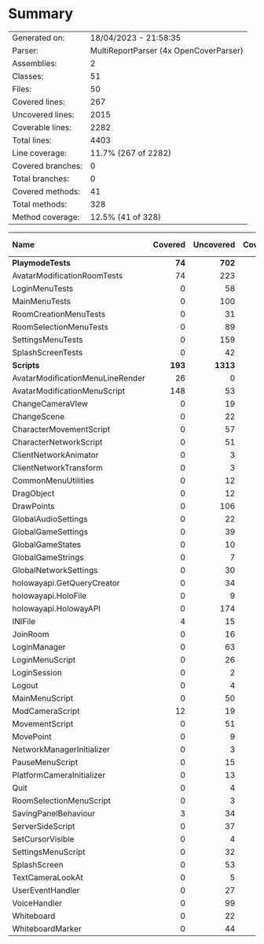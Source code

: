 ﻿# Summary
|||
|:---|:---|
| Generated on: | 18/04/2023 - 21:58:35 |
| Parser: | MultiReportParser (4x OpenCoverParser) |
| Assemblies: | 2 |
| Classes: | 51 |
| Files: | 50 |
| Covered lines: | 267 |
| Uncovered lines: | 2015 |
| Coverable lines: | 2282 |
| Total lines: | 4403 |
| Line coverage: | 11.7% (267 of 2282) |
| Covered branches: | 0 |
| Total branches: | 0 |
| Covered methods: | 41 |
| Total methods: | 328 |
| Method coverage: | 12.5% (41 of 328) |

|**Name**|**Covered**|**Uncovered**|**Coverable**|**Total**|**Line coverage**|**Covered**|**Total**|**Branch coverage**|**Covered**|**Total**|**Method coverage**|
|:---|---:|---:|---:|---:|---:|---:|---:|---:|---:|---:|---:|
|**PlaymodeTests**|**74**|**702**|**776**|**1423**|**9.5%**|**0**|**0**|****|**14**|**123**|**11.3%**|
|AvatarModificationRoomTests|74|223|297|481|24.9%|0|0||14|42|33.3%|
|LoginMenuTests|0|58|58|105|0%|0|0||0|12|0%|
|MainMenuTests|0|100|100|275|0%|0|0||0|18|0%|
|RoomCreationMenuTests|0|31|31|60|0%|0|0||0|6|0%|
|RoomSelectionMenuTests|0|89|89|153|0%|0|0||0|16|0%|
|SettingsMenuTests|0|159|159|267|0%|0|0||0|20|0%|
|SplashScreenTests|0|42|42|82|0%|0|0||0|9|0%|
|**Scripts**|**193**|**1313**|**1506**|**3387**|**12.8%**|**0**|**0**|****|**27**|**205**|**13.1%**|
|AvatarModificationMenuLineRender|26|0|26|44|100%|0|0||3|3|100%|
|AvatarModificationMenuScript|148|53|201|321|73.6%|0|0||18|26|69.2%|
|ChangeCameraVIew|0|19|19|38|0%|0|0||0|2|0%|
|ChangeScene|0|22|22|57|0%|0|0||0|2|0%|
|CharacterMovementScript|0|57|57|94|0%|0|0||0|3|0%|
|CharacterNetworkScript|0|51|51|111|0%|0|0||0|7|0%|
|ClientNetworkAnimator|0|3|3|14|0%|0|0||0|1|0%|
|ClientNetworkTransform|0|3|3|14|0%|0|0||0|1|0%|
|CommonMenuUtilities|0|12|12|21|0%|0|0||0|2|0%|
|DragObject|0|12|12|27|0%|0|0||0|3|0%|
|DrawPoints|0|106|106|162|0%|0|0||0|6|0%|
|GlobalAudioSettings|0|22|22|36|0%|0|0||0|7|0%|
|GlobalGameSettings|0|39|39|61|0%|0|0||0|6|0%|
|GlobalGameStates|0|10|10|27|0%|0|0||0|3|0%|
|GlobalGameStrings|0|7|7|16|0%|0|0||0|2|0%|
|GlobalNetworkSettings|0|30|30|68|0%|0|0||0|7|0%|
|holowayapi.GetQueryCreator|0|34|34|86|0%|0|0||0|3|0%|
|holowayapi.HoloFile|0|9|9|407|0%|0|0||0|8|0%|
|holowayapi.HolowayAPI|0|174|174|407|0%|0|0||0|8|0%|
|INIFile|4|15|19|39|21%|0|0||2|5|40%|
|JoinRoom|0|16|16|36|0%|0|0||0|1|0%|
|LoginManager|0|63|63|167|0%|0|0||0|6|0%|
|LoginMenuScript|0|26|26|50|0%|0|0||0|4|0%|
|LoginSession|0|2|2|12|0%|0|0||0|1|0%|
|Logout|0|4|4|13|0%|0|0||0|1|0%|
|MainMenuScript|0|50|50|87|0%|0|0||0|11|0%|
|ModCameraScript|12|19|31|51|38.7%|0|0||3|3|100%|
|MovementScript|0|51|51|111|0%|0|0||0|7|0%|
|MovePoint|0|9|9|27|0%|0|0||0|3|0%|
|NetworkManagerInitializer|0|3|3|14|0%|0|0||0|1|0%|
|PauseMenuScript|0|15|15|31|0%|0|0||0|1|0%|
|PlatformCameraInitializer|0|13|13|26|0%|0|0||0|1|0%|
|Quit|0|4|4|13|0%|0|0||0|1|0%|
|RoomSelectionMenuScript|0|3|3|11|0%|0|0||0|1|0%|
|SavingPanelBehaviour|3|34|37|59|8.1%|0|0||1|7|14.2%|
|ServerSideScript|0|37|37|63|0%|0|0||0|5|0%|
|SetCursorVisible|0|4|4|13|0%|0|0||0|1|0%|
|SettingsMenuScript|0|32|32|57|0%|0|0||0|7|0%|
|SplashScreen|0|53|53|112|0%|0|0||0|5|0%|
|TextCameraLookAt|0|5|5|16|0%|0|0||0|1|0%|
|UserEventHandler|0|27|27|57|0%|0|0||0|8|0%|
|VoiceHandler|0|99|99|185|0%|0|0||0|16|0%|
|Whiteboard|0|22|22|39|0%|0|0||0|4|0%|
|WhiteboardMarker|0|44|44|87|0%|0|0||0|4|0%|
